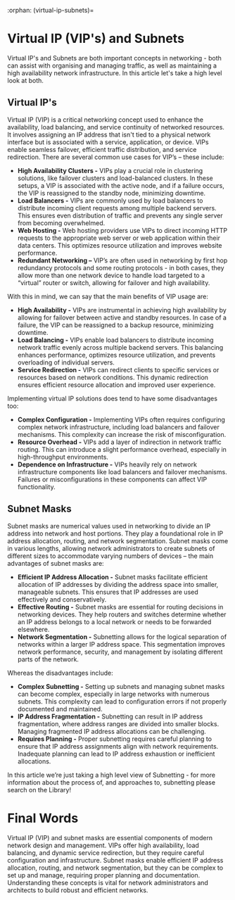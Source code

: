 :orphan:
(virtual-ip-subnets)=



# Virtual IP (VIP's) and Subnets

Virtual IP's and Subnets are both important concepts in networking - both can assist with organising and managing traffic, as well as maintaining a high availability network infrastructure. In this article let's take a high level look at both. 



## Virtual IP's

Virtual IP (VIP) is a critical networking concept used to enhance the availability, load balancing, and service continuity of networked resources. It involves assigning an IP address that isn't tied to a physical network interface but is associated with a service, application, or device. VIPs enable seamless failover, efficient traffic distribution, and service redirection. There are several common use cases for VIP’s – these include:

- **High Availability Clusters -** VIPs play a crucial role in clustering solutions, like failover clusters and load-balanced clusters. In these setups, a VIP is associated with the active node, and if a failure occurs, the VIP is reassigned to the standby node, minimizing downtime.
- **Load Balancers -** VIPs are commonly used by load balancers to distribute incoming client requests among multiple backend servers. This ensures even distribution of traffic and prevents any single server from becoming overwhelmed.
- **Web Hosting -** Web hosting providers use VIPs to direct incoming HTTP requests to the appropriate web server or web application within their data centers. This optimizes resource utilization and improves website performance.
- **Redundant Networking –** VIP’s are often used in networking by first hop redundancy protocols and some routing protocols -  in both cases, they allow more than one network device to handle load targeted to a “virtual” router or switch, allowing for failover and high availability. 

With this in mind, we can say that the main benefits of VIP usage are: 

- **High Availability -** VIPs are instrumental in achieving high availability by allowing for failover between active and standby resources. In case of a failure, the VIP can be reassigned to a backup resource, minimizing downtime.
- **Load Balancing -** VIPs enable load balancers to distribute incoming network traffic evenly across multiple backend servers. This balancing enhances performance, optimizes resource utilization, and prevents overloading of individual servers.
- **Service Redirection -** VIPs can redirect clients to specific services or resources based on network conditions. This dynamic redirection ensures efficient resource allocation and improved user experience.

Implementing virtual IP solutions does tend to have some disadvantages too: 

- **Complex Configuration -** Implementing VIPs often requires configuring complex network infrastructure, including load balancers and failover mechanisms. This complexity can increase the risk of misconfiguration.
- **Resource Overhead -** VIPs add a layer of indirection in network traffic routing. This can introduce a slight performance overhead, especially in high-throughput environments.
- **Dependence on Infrastructure -** VIPs heavily rely on network infrastructure components like load balancers and failover mechanisms. Failures or misconfigurations in these components can affect VIP functionality.

 

## Subnet Masks

Subnet masks are numerical values used in networking to divide an IP address into network and host portions. They play a foundational role in IP address allocation, routing, and network segmentation. Subnet masks come in various lengths, allowing network administrators to create subnets of different sizes to accommodate varying numbers of devices – the main advantages of subnet masks are: 

- **Efficient IP Address Allocation -** Subnet masks facilitate efficient allocation of IP addresses by dividing the address space into smaller, manageable subnets. This ensures that IP addresses are used effectively and conservatively.
- **Effective Routing -** Subnet masks are essential for routing decisions in networking devices. They help routers and switches determine whether an IP address belongs to a local network or needs to be forwarded elsewhere.
- **Network Segmentation -** Subnetting allows for the logical separation of networks within a larger IP address space. This segmentation improves network performance, security, and management by isolating different parts of the network.

Whereas the disadvantages include: 

- **Complex Subnetting -** Setting up subnets and managing subnet masks can become complex, especially in large networks with numerous subnets. This complexity can lead to configuration errors if not properly documented and maintained.
- **IP Address Fragmentation -** Subnetting can result in IP address fragmentation, where address ranges are divided into smaller blocks. Managing fragmented IP address allocations can be challenging.
- **Requires Planning -** Proper subnetting requires careful planning to ensure that IP address assignments align with network requirements. Inadequate planning can lead to IP address exhaustion or inefficient allocations.

In this article we’re just taking a high level view of Subnetting - for more information about the process of, and approaches to, subnetting please search on the Library! 

 

# Final Words

Virtual IP (VIP) and subnet masks are essential components of modern network design and management. VIPs offer high availability, load balancing, and dynamic service redirection, but they require careful configuration and infrastructure. Subnet masks enable efficient IP address allocation, routing, and network segmentation, but they can be complex to set up and manage, requiring proper planning and documentation. Understanding these concepts is vital for network administrators and architects to build robust and efficient networks.

 
